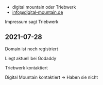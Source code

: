- digital mountain oder Triebwerk
- [info@digital-mountain.de](mailto:info@digital-mountain.de)

Impressum sagt Triebwerk

## 2021-07-28

Domain ist noch registriert

Liegt aktuell bei Godaddy

Triebwerk kontaktiert

Digital Mountain kontaktiert -> Haben sie nicht




